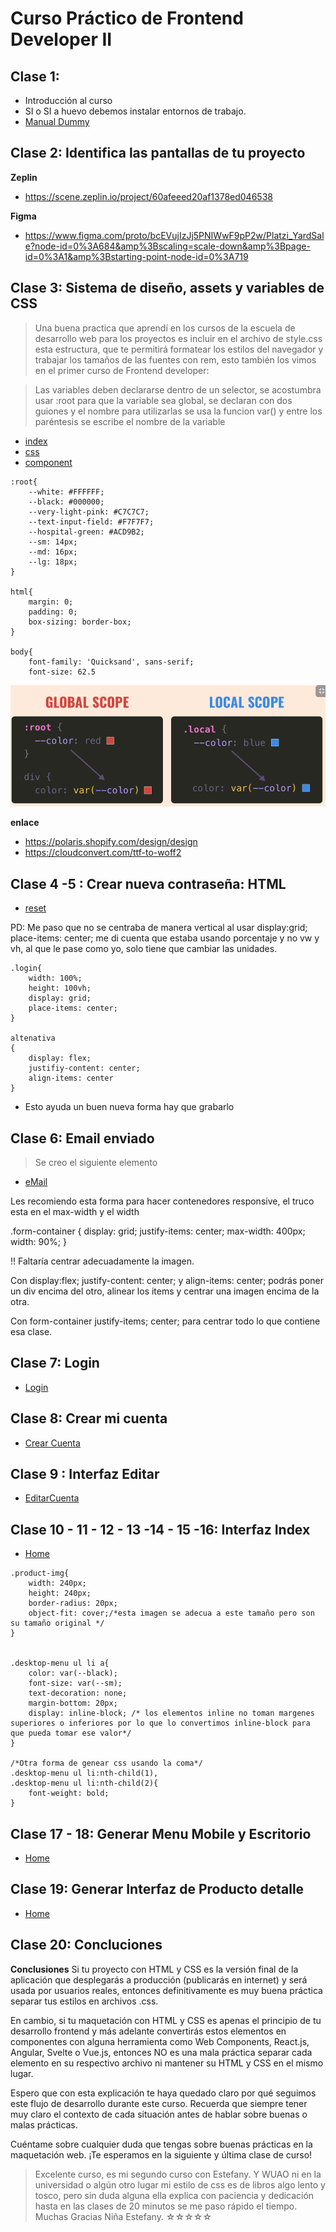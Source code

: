 # Curso Práctico de Frontend Developer II

## Clase 1: 
- Introducción al curso 
- SI o SI  a huevo debemos instalar entornos de trabajo. 
- [Manual Dummy](./info/manual-para-imprimir.pdf)

## Clase 2:  Identifica las pantallas de tu proyecto

**Zeplin**
- https://scene.zeplin.io/project/60afeeed20af1378ed046538

**Figma**
- https://www.figma.com/proto/bcEVujIzJj5PNIWwF9pP2w/Platzi_YardSale?node-id=0%3A684&amp%3Bscaling=scale-down&amp%3Bpage-id=0%3A1&amp%3Bstarting-point-node-id=0%3A719

## Clase 3:  Sistema de diseño, assets y variables de CSS



> Una buena practica que aprendí en los cursos de la escuela de desarrollo web para los proyectos es incluir en el archivo de style.css esta estructura, que te permitirá formatear los estilos del navegador y trabajar los tamaños de las fuentes con rem, esto también los vimos en el primer curso de Frontend developer:


> Las variables deben declararse dentro de un selector, se acostumbra usar :root para que la variable sea global, se declaran con dos guiones y el nombre para utilizarlas se usa la funcion var() y entre los paréntesis se escribe el nombre de la variable

- [index](./Projecto/index.html)
- [css](./Projecto/css/style.html)
- [component](./Projecto/css/componets.html)

```
:root{
    --white: #FFFFFF;
    --black: #000000;
    --very-light-pink: #C7C7C7;
    --text-input-field: #F7F7F7;
    --hospital-green: #ACD9B2;
    --sm: 14px;
    --md: 16px;
    --lg: 18px;
}

html{
    margin: 0;
    padding: 0;
    box-sizing: border-box;
}

body{
    font-family: 'Quicksand', sans-serif;
    font-size: 62.5

```
    
![Globales ](./info/global_scope.png)
    
**enlace**
- https://polaris.shopify.com/design/design
- https://cloudconvert.com/ttf-to-woff2 

## Clase 4 -5 : Crear nueva contraseña: HTML 

- [reset](./Projecto/reset.html)

PD: Me paso que no se centraba de manera vertical al usar display:grid;
place-items: center; me di cuenta que estaba usando porcentaje y no vw y vh, al que le pase como yo, solo tiene que cambiar las unidades.
```
.login{
    width: 100%;
    height: 100vh;
    display: grid;
    place-items: center;
}

altenativa 
{
    display: flex;
    justifiy-content: center;
    align-items: center
}

```
- Esto ayuda un buen nueva forma  hay que grabarlo 


## Clase 6: Email enviado

> Se creo el siguiente elemento 
- [eMail ](./Projecto/mail.html)

Les recomiendo esta forma para hacer contenedores responsive, el truco esta en el max-width y el width

.form-container {
      display: grid;
      justify-items: center;
      max-width: 400px;
      width: 90%;
    }

!! Faltaría centrar adecuadamente la imagen.

Con display:flex; justify-content: center; y align-items: center; podrás poner un div encima del otro, alinear los items y centrar una imagen encima de la otra.

Con form-container justify-items; center; para centrar todo lo que contiene esa clase.    




## Clase 7: Login 

- [Login](./Projecto/login.html)

## Clase 8: Crear mi cuenta

- [Crear Cuenta](./Projecto/crud_cuenta.html)


## Clase 9 :  Interfaz Editar 

- [EditarCuenta](./Projecto/crud_editar.html)
  

## Clase 10 - 11 - 12 - 13 -14 - 15 -16:  Interfaz Index 

- [Home](./Projecto/index.html)
```
.product-img{
    width: 240px;
    height: 240px;
    border-radius: 20px;
    object-fit: cover;/*esta imagen se adecua a este tamaño pero son su tamaño original */
}


.desktop-menu ul li a{
    color: var(--black);
    font-size: var(--sm);
    text-decoration: none;
    margin-bottom: 20px;
    display: inline-block; /* los elementos inline no toman margenes superiores o inferiores por lo que lo convertimos inline-block para que pueda tomar ese valor*/
}

/*Otra forma de genear css usando la coma*/
.desktop-menu ul li:nth-child(1),
.desktop-menu ul li:nth-child(2){
    font-weight: bold;
}

```

## Clase 17 - 18:  Generar Menu Mobile y Escritorio

- [Home](./Projecto/index.html)

## Clase   19:  Generar Interfaz de Producto  detalle 


- [Home](./Projecto/producto_detail.html)


## Clase 20: Concluciones 

**Conclusiones**
Si tu proyecto con HTML y CSS es la versión final de la aplicación que desplegarás a producción (publicarás en internet) y será usada por usuarios reales, entonces definitivamente es muy buena práctica separar tus estilos en archivos .css.

En cambio, si tu maquetación con HTML y CSS es apenas el principio de tu desarrollo frontend y más adelante convertirás estos elementos en componentes con alguna herramienta como Web Components, React.js, Angular, Svelte o Vue.js, entonces NO es una mala práctica separar cada elemento en su respectivo archivo ni mantener su HTML y CSS en el mismo lugar.

Espero que con esta explicación te haya quedado claro por qué seguimos este flujo de desarrollo durante este curso. Recuerda que siempre tener muy claro el contexto de cada situación antes de hablar sobre buenas o malas prácticas.

Cuéntame sobre cualquier duda que tengas sobre buenas prácticas en la maquetación web. ¡Te esperamos en la siguiente y última clase de curso!


> Excelente curso,  es mi segundo curso con Estefany.  Y WUAO ni en la universidad o algún otro lugar mi estilo de css es de libros algo lento y tosco,  pero sin duda alguna ella explica con paciencia y dedicación hasta en las clases de 20 minutos se me paso rápido el tiempo.  Muchas Gracias Niña Estefany. &star;&star;&star;&star;&star;
